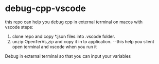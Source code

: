 # debug-cpp-vscode
this repo can help you debug cpp in external terminal on macos with vscode
steps:
1. clone repo and copy *.json files into .vscode folder.
2. unzip OpenTerVs,zip and copy it in to application.
 --this help you slient open terminal and vscode when you run it

Debug in external terminal so that you can input your variables
